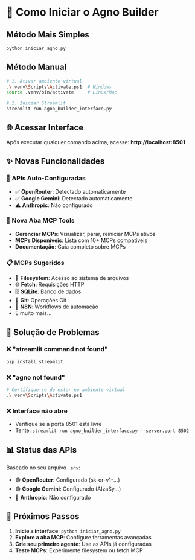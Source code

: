 # 🚀 Como Iniciar o Agno Builder

## Método Mais Simples

```bash
python iniciar_agno.py
```

## Método Manual

```bash
# 1. Ativar ambiente virtual
.\.venv\Scripts\Activate.ps1  # Windows
source .venv/bin/activate     # Linux/Mac

# 2. Iniciar Streamlit
streamlit run agno_builder_interface.py
```

## 🌐 Acessar Interface

Após executar qualquer comando acima, acesse:
**http://localhost:8501**

## ✨ Novas Funcionalidades

### 🔑 APIs Auto-Configuradas
- ✅ **OpenRouter**: Detectado automaticamente
- ✅ **Google Gemini**: Detectado automaticamente  
- ⚠️ **Anthropic**: Não configurado

### 🔌 Nova Aba MCP Tools
- **Gerenciar MCPs**: Visualizar, parar, reiniciar MCPs ativos
- **MCPs Disponíveis**: Lista com 10+ MCPs compatíveis
- **Documentação**: Guia completo sobre MCPs

### 📋 MCPs Sugeridos
- 📁 **Filesystem**: Acesso ao sistema de arquivos
- 🌐 **Fetch**: Requisições HTTP
- 🗄️ **SQLite**: Banco de dados
- 🔧 **Git**: Operações Git
- 🤖 **N8N**: Workflows de automação
- E muito mais...

## 🔧 Solução de Problemas

### ❌ "streamlit command not found"
```bash
pip install streamlit
```

### ❌ "agno not found"
```bash
# Certifique-se de estar no ambiente virtual
.\.venv\Scripts\Activate.ps1
```

### ❌ Interface não abre
- Verifique se a porta 8501 está livre
- Tente: `streamlit run agno_builder_interface.py --server.port 8502`

## 📊 Status das APIs

Baseado no seu arquivo `.env`:
- 🟢 **OpenRouter**: Configurado (sk-or-v1-...)
- 🟢 **Google Gemini**: Configurado (AIzaSy...)
- 🔴 **Anthropic**: Não configurado

## 🎯 Próximos Passos

1. **Inicie a interface**: `python iniciar_agno.py`
2. **Explore a aba MCP**: Configure ferramentas avançadas
3. **Crie seu primeiro agente**: Use as APIs já configuradas
4. **Teste MCPs**: Experimente filesystem ou fetch MCP